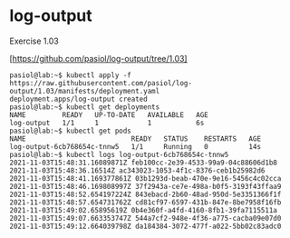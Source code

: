 # log-output

Exercise 1.03

[https://github.com/pasiol/log-output/tree/1.03]

    pasiol@lab:~$ kubectl apply -f https://raw.githubusercontent.com/pasiol/log-output/1.03/manifests/deployment.yaml
    deployment.apps/log-output created
    pasiol@lab:~$ kubectl get deployments
    NAME         READY   UP-TO-DATE   AVAILABLE   AGE
    log-output   1/1     1            1           6s
    pasiol@lab:~$ kubectl get pods
    NAME                          READY   STATUS    RESTARTS   AGE
    log-output-6cb768654c-tnnw5   1/1     Running   0          14s
    pasiol@lab:~$ kubectl logs log-output-6cb768654c-tnnw5
    2021-11-03T15:48:31.16089871Z feb100cc-2e39-4533-99a9-04c88606d1b8
    2021-11-03T15:48:36.16514Z ac343023-1053-4f1c-8376-ceb1b25982d6
    2021-11-03T15:48:41.169377861Z 03b1293d-beab-470e-9e16-5456c4c02cca
    2021-11-03T15:48:46.169808997Z 37f2943a-ce7e-498a-b0f5-3193f43ffaa9
    2021-11-03T15:48:52.654197224Z 843ebacd-2b60-48ad-950d-5e3351366f1f
    2021-11-03T15:48:57.654731762Z cd81cf97-6597-431b-847e-8be7958f16fb
    2021-11-03T15:49:02.65895619Z 0b4e360f-a4fd-4160-8fb1-39fa7115511a
    2021-11-03T15:49:07.663353747Z 544a7cf2-948e-4f36-a775-cacba09e07d0
    2021-11-03T15:49:12.664039798Z da184384-3072-477f-a022-5bb02c83adc0
